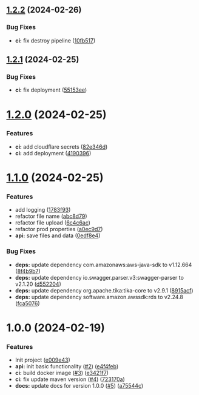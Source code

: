 ## [1.2.2](https://github.com/nicholasM95/six-letter-words-api/compare/v1.2.1...v1.2.2) (2024-02-26)


### Bug Fixes

* **ci:** fix destroy pipeline ([10fb517](https://github.com/nicholasM95/six-letter-words-api/commit/10fb517f2c0cc81c300e60b7b290f9112b258d66))

## [1.2.1](https://github.com/nicholasM95/six-letter-words-api/compare/v1.2.0...v1.2.1) (2024-02-25)


### Bug Fixes

* **ci:** fix deployment ([55153ee](https://github.com/nicholasM95/six-letter-words-api/commit/55153ee80243394d5b28f088ba35e424f10526ae))

# [1.2.0](https://github.com/nicholasM95/six-letter-words-api/compare/v1.1.0...v1.2.0) (2024-02-25)


### Features

* **ci:** add cloudflare secrets ([82e346d](https://github.com/nicholasM95/six-letter-words-api/commit/82e346dc346c820cd658af4636480826c280781d))
* **ci:** add deployment ([4190396](https://github.com/nicholasM95/six-letter-words-api/commit/41903965aac91f9b22ae7634656041e74d6124f3))

# [1.1.0](https://github.com/nicholasM95/six-letter-words-api/compare/v1.0.0...v1.1.0) (2024-02-25)


### Features

* add logging ([1783f93](https://github.com/nicholasM95/six-letter-words-api/commit/1783f936e849fa6678f4ea36acc97d06bc8822e1))
* refactor file name ([abc8d79](https://github.com/nicholasM95/six-letter-words-api/commit/abc8d794424c2662cfba664f5f3b70842e3a2c09))
* refactor file upload ([6c4c6ac](https://github.com/nicholasM95/six-letter-words-api/commit/6c4c6ac7702a18e8a299becf04d6b08b4ce13581))
* refactor prod properties ([a0ec9d7](https://github.com/nicholasM95/six-letter-words-api/commit/a0ec9d7d47211da8e3aba7ad10da8fc0dcb744de))
* **api:** save files and data ([0edf8e4](https://github.com/nicholasM95/six-letter-words-api/commit/0edf8e4c74458935fb0f7f63f01fb0d5728c8578))


### Bug Fixes

* **deps:** update dependency com.amazonaws:aws-java-sdk to v1.12.664 ([8f4b9b7](https://github.com/nicholasM95/six-letter-words-api/commit/8f4b9b730ce192b611380e13b653c9afe10f0050))
* **deps:** update dependency io.swagger.parser.v3:swagger-parser to v2.1.20 ([d552204](https://github.com/nicholasM95/six-letter-words-api/commit/d55220417fc8862f925a6f8194c23b1a1492d892))
* **deps:** update dependency org.apache.tika:tika-core to v2.9.1 ([8915acf](https://github.com/nicholasM95/six-letter-words-api/commit/8915acff5a3c2b51df1a894f5e088675f5395281))
* **deps:** update dependency software.amazon.awssdk:rds to v2.24.8 ([fca5076](https://github.com/nicholasM95/six-letter-words-api/commit/fca507639b0ccf998d1bb4f191a7a90f08d8e32e))

# 1.0.0 (2024-02-19)


### Features

* Init project ([e009e43](https://github.com/nicholasM95/six-letter-words-api/commit/e009e43b9c68812c5d76908b85e9b20ba03ea3c6))
* **api:** init basic functionality ([#2](https://github.com/nicholasM95/six-letter-words-api/issues/2)) ([e4f4feb](https://github.com/nicholasM95/six-letter-words-api/commit/e4f4febeb1495834ff2164397f6a0e5e2a3a2c22))
* **ci:** build docker image ([#3](https://github.com/nicholasM95/six-letter-words-api/issues/3)) ([e3421f7](https://github.com/nicholasM95/six-letter-words-api/commit/e3421f790ad246fcecac41ab85a16cab7853157a))
* **ci:** fix update maven version ([#4](https://github.com/nicholasM95/six-letter-words-api/issues/4)) ([723170a](https://github.com/nicholasM95/six-letter-words-api/commit/723170aa43f9a65963045234677a78d05cf3d25a))
* **docs:** update docs for version 1.0.0 ([#5](https://github.com/nicholasM95/six-letter-words-api/issues/5)) ([a75544c](https://github.com/nicholasM95/six-letter-words-api/commit/a75544ceea8b7d1696287cc6c52d5cf82fa398a3))

